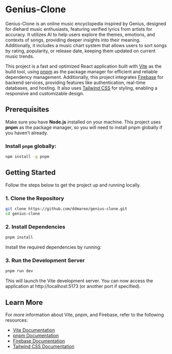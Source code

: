 # Genius-Clone

Genius-Clone is an online music encyclopedia inspired by Genius, designed for diehard music enthusiasts, featuring verified lyrics from artists for accuracy. It utilizes AI to help users explore the themes, emotions, and contexts of songs, providing deeper insights into their meaning. Additionally, it includes a music chart system that allows users to sort songs by rating, popularity, or release date, keeping them updated on current music trends. 

This project is a fast and optimized React application built with [Vite](https://vitejs.dev/) as the build tool, using [pnpm](https://pnpm.io/) as the package manager for efficient and reliable dependency management. Additionally, this project integrates [Firebase](https://firebase.google.com/) for backend services, providing features like authentication, real-time databases, and hosting. It also uses [Tailwind CSS](https://tailwindcss.com/) for styling, enabling a responsive and customizable design.

## Prerequisites

Make sure you have **Node.js** installed on your machine. This project uses **pnpm** as the package manager, so you will need to install pnpm globally if you haven’t already.

### Install `pnpm` globally:
```bash
npm install -g pnpm
```

## Getting Started

Follow the steps below to get the project up and running locally.

### 1. Clone the Repository
```bash
git clone https://github.com/ddmareo/genius-clone.git
cd genius-clone
```

### 2. Install Dependencies
```bash
pnpm install
```

Install the required dependencies by running:

### 3. Run the Development Server
```bash
pnpm run dev
```

This will launch the Vite development server. You can now access the application at http://localhost:5173 (or another port if specified).

## Learn More

For more information about Vite, pnpm, and Firebase, refer to the following resources:

- [Vite Documentation](https://vitejs.dev/guide/)
- [pnpm Documentation](https://pnpm.io/)
- [Firebase Documentation](https://firebase.google.com/docs)
- [Tailwind CSS Documentation](https://tailwindcss.com/docs)

